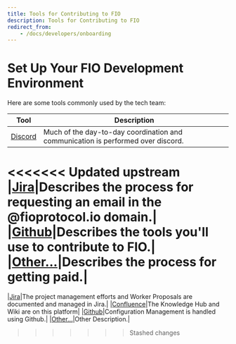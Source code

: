 ```yaml
---
title: Tools for Contributing to FIO
description: Tools for Contributing to FIO
redirect_from:
    - /docs/developers/onboarding
---
```


# Set Up Your FIO Development Environment

Here are some tools commonly used by the tech team:

|Tool|Description
|---|---|
|[Discord]({{site.baseurl}}/docs/developers/onboarding-workerprop) |Much of the day-to-day coordination and communication is performed over discord.  |
<<<<<<< Updated upstream
|[Jira]({{site.baseurl}}/docs/developers/onboarding-email)|Describes the process for requesting an email in the @fioprotocol.io domain.|
|[Github]({{site.baseurl}}/docs/developers/onboarding-tools)|Describes the tools you'll use to contribute to FIO.|
|[Other...]({{site.baseurl}}/docs/developers/onboarding-getpaid)|Describes the process for getting paid.|
=======
|[Jira]({{site.baseurl}}/docs/developers/onboarding-email)|The project management efforts and Worker Proposals are documented and managed in Jira.|
|[Confluence]({{site.baseurl}}/docs/developers/onboarding-getpaid)|The Knowledge Hub and Wiki are on this platform|
|[Github]({{site.baseurl}}/docs/developers/onboarding-tools)|Configuration Management is handled using Github.|
|[Other...]({{site.baseurl}}/docs/developers/onboarding-getpaid)|Other Description.|

>>>>>>> Stashed changes
